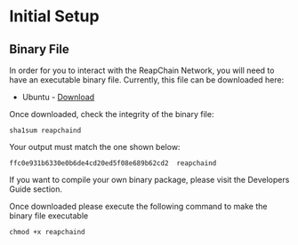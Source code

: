 # Initial Setup

## Binary File

In order for you to interact with the ReapChain Network, you will need to have an executable binary file. Currently, this file can be downloaded here:&#x20;

* Ubuntu - [Download](https://coinvestkr-my.sharepoint.com/:u:/g/personal/martinbhatta\_reappay\_co\_kr/ER2rps9-xKRAhLQKgV\_HrqwBi\_f7hJgmdUQiDeag\_ns3TA?e=qIUfXT)

Once downloaded, check the integrity of the binary file:

```
sha1sum reapchaind
```

Your output must match the one shown below:

```
ffc0e931b6330e0b6de4cd20ed5f08e689b62cd2  reapchaind
```

If you want to compile your own binary package, please visit the Developers Guide section.

Once downloaded please execute the following command to make the binary file executable

```
chmod +x reapchaind
```

